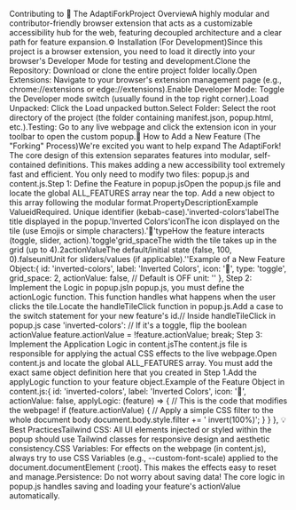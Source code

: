 Contributing to 🍴 The AdaptiForkProject OverviewA highly modular and contributor-friendly browser extension that acts as a customizable accessibility hub for the web, featuring decoupled architecture and a clear path for feature expansion.⚙️ Installation (For Development)Since this project is a browser extension, you need to load it directly into your browser's Developer Mode for testing and development.Clone the Repository: Download or clone the entire project folder locally.Open Extensions: Navigate to your browser's extension management page (e.g., chrome://extensions or edge://extensions).Enable Developer Mode: Toggle the Developer mode switch (usually found in the top right corner).Load Unpacked: Click the Load unpacked button.Select Folder: Select the root directory of the project (the folder containing manifest.json, popup.html, etc.).Testing: Go to any live webpage and click the extension icon in your toolbar to open the custom popup.🚀 How to Add a New Feature (The "Forking" Process)We're excited you want to help expand The AdaptiFork! The core design of this extension separates features into modular, self-contained definitions. This makes adding a new accessibility tool extremely fast and efficient. You only need to modify two files: popup.js and content.js.Step 1: Define the Feature in popup.jsOpen the popup.js file and locate the global ALL_FEATURES array near the top. Add a new object to this array following the modular format.PropertyDescriptionExample ValueidRequired. Unique identifier (kebab-case).'inverted-colors'labelThe title displayed in the popup.'Inverted Colors'iconThe icon displayed on the tile (use Emojis or simple characters).'🔄'typeHow the feature interacts (toggle, slider, action).'toggle'grid_spaceThe width the tile takes up in the grid (up to 4).2actionValueThe default/initial state (false, 100, 0).falseunitUnit for sliders/values (if applicable).''Example of a New Feature Object:{
    id: 'inverted-colors',
    label: 'Inverted Colors',
    icon: '🔄',
    type: 'toggle',
    grid_space: 2,
    actionValue: false, // Default is OFF
    unit: ''
},
Step 2: Implement the Logic in popup.jsIn popup.js, you must define the actionLogic function. This function handles what happens when the user clicks the tile.Locate the handleTileClick function in popup.js.Add a case to the switch statement for your new feature's id.// Inside handleTileClick in popup.js
case 'inverted-colors':
    // If it's a toggle, flip the boolean actionValue
    feature.actionValue = !feature.actionValue;
    break;
Step 3: Implement the Application Logic in content.jsThe content.js file is responsible for applying the actual CSS effects to the live webpage.Open content.js and locate the global ALL_FEATURES array. You must add the exact same object definition here that you created in Step 1.Add the applyLogic function to your feature object.Example of the Feature Object in content.js:{
    id: 'inverted-colors',
    label: 'Inverted Colors',
    icon: '🔄',
    actionValue: false,
    applyLogic: (feature) => {
        // This is the code that modifies the webpage!
        if (feature.actionValue) {
            // Apply a simple CSS filter to the whole document body
            document.body.style.filter += ' invert(100%)';
        }
    }
},
💡 Best PracticesTailwind CSS: All UI elements injected or styled within the popup should use Tailwind classes for responsive design and aesthetic consistency.CSS Variables: For effects on the webpage (in content.js), always try to use CSS Variables (e.g., --custom-font-scale) applied to the document.documentElement (:root). This makes the effects easy to reset and manage.Persistence: Do not worry about saving data! The core logic in popup.js handles saving and loading your feature's actionValue automatically.